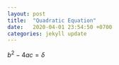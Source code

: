 ```yaml
---
layout: post
title:  "Quadratic Equation"
date:   2020-04-01 23:54:50 +0700
categories: jekyll update
---
```

$b^2-4ac= \delta$
